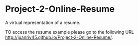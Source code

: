 # Project-2-Online-Resume
A virtual representation of a resume.

TO access the resume example please go to the following URL http://juanriv45.github.io/Project-2-Online-Resume/.

